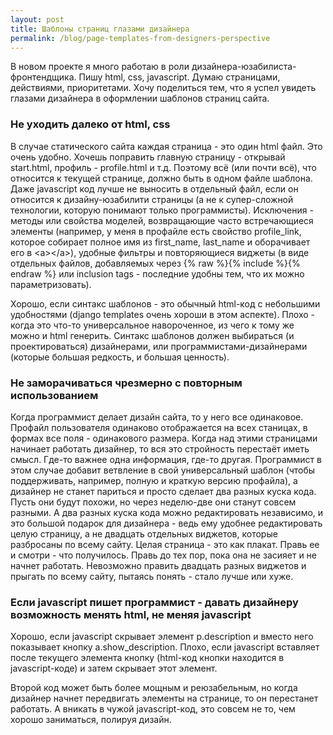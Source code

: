 ```yaml
---
layout: post
title: Шаблоны страниц глазами дизайнера
permalink: /blog/page-templates-from-designers-perspective
---
```

В новом проекте я много работаю в роли дизайнера-юзабилиста-фронтендщика. Пишу html, css, javascript. Думаю страницами, действиями, приоритетами. Хочу поделиться тем, что я успел увидеть глазами дизайнера в оформлении шаблонов страниц сайта.

### Не уходить далеко от html, css

В случае статического сайта каждая страница - это один html файл. Это очень удобно. Хочешь поправить главную страницу - открывай start.html, профиль - profile.html и т.д. Поэтому всё (или почти всё), что относится к текущей странице, должно быть в одном файле шаблона. Даже javascript код лучше не выносить в отдельный файл, если он относится к дизайну-юзабилити страницы (а не к супер-сложной технологии, которую понимают только программисты). Исключения - методы или свойства моделей, возвращающие часто встречающиеся элементы (например, у меня в профайле есть свойство profile\_link, которое собирает полное имя из first\_name, last\_name и оборачивает его в &lt;a&gt;&lt;/a&gt;), удобные фильтры и повторяющиеся виджеты (в виде отдельных файлов, добавляемых через {% raw %}{% include %}{% endraw %} или inclusion tags - последние удобны тем, что их можно параметризовать).
<!--more-->

Хорошо, если синтакс шаблонов - это обычный html-код с небольшими удобностями (django templates очень хороши в этом аспекте). Плохо - когда это что-то универсальное навороченное, из чего к тому же можно и html генерить. Синтакс шаблонов должен выбираться (и проектироваться) дизайнерами, или программистами-дизайнерами (которые большая редкость, и большая ценность).

### Не заморачиваться чрезмерно с повторным использованием

Когда программист делает дизайн сайта, то у него все одинаковое. Профайл пользователя одинаково отображается на всех станицах, в формах все поля - одинакового размера. Когда над этими страницами начинает работать дизайнер, то вся это стройность перестаёт иметь смысл. Где-то важнее одна информация, где-то другая. Программист в этом случае добавит ветвление в свой универсальный шаблон (чтобы поддерживать, например, полную и краткую версию профайла), а дизайнер не станет париться и просто сделает два разных куска кода. Пусть они будут похожи, но через неделю-две они станут совсем разными. А два разных куска кода можно редактировать независимо, и это большой подарок для дизайнера - ведь ему удобнее редактировать целую страницу, а не двадцать отдельных виджетов, которые разбросаны по всему сайту. Целая страница - это как плакат. Правь ее и смотри - что получилось. Правь до тех пор, пока она не засияет и не начнет работать. Невозможно править двадцать разных виджетов и прыгать по всему сайту, пытаясь понять - стало лучше или хуже.

### Если javascript пишет программист - давать дизайнеру возможность менять html, не меняя javascript

Хорошо, если javascript скрывает элемент p.description и вместо него показывает кнопку a.show_description. Плохо, если javascript вставляет после текущего элемента кнопку (html-код кнопки находится в javascript-коде) и затем скрывает этот элемент. 

Второй код может быть более мощным и реюзабельным, но когда дизайнер начнет передвигать элементы на странице, то он перестанет работать. А вникать в чужой javascript-код, это совсем не то, чем хорошо заниматься, полируя дизайн.